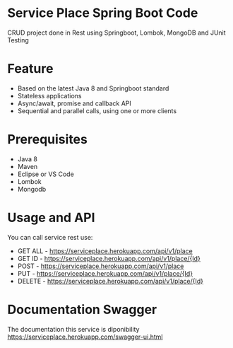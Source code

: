# Service Place Spring Boot Code
CRUD project done in Rest using Springboot, Lombok, MongoDB and JUnit Testing

# Feature
 - Based on the latest Java 8 and Springboot standard
 - Stateless applications
 - Async/await, promise and callback API
 - Sequential and parallel calls, using one or more clients
 
 # Prerequisites
 - Java 8
 - Maven
 - Eclipse or VS Code
 - Lombok
 - Mongodb
 
 # Usage and API
 You can call service rest use:
 - GET ALL - https://serviceplace.herokuapp.com/api/v1/place
 - GET ID - https://serviceplace.herokuapp.com/api/v1/place/{Id}
 - POST - https://serviceplace.herokuapp.com/api/v1/place
 - PUT - https://serviceplace.herokuapp.com/api/v1/place/{Id}
 - DELETE - https://serviceplace.herokuapp.com/api/v1/place/{Id}
 
 # Documentation Swagger
 The documentation this service is diponibility https://serviceplace.herokuapp.com/swagger-ui.html
